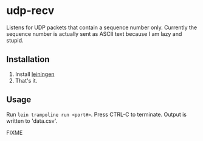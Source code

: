 # udp-recv

Listens for UDP packets that contain a sequence number only. Currently the sequence number is actually sent as ASCII text because I am lazy and stupid.

## Installation

1. Install [leiningen](https://github.com/technomancy/leiningen)
2. That's it.

## Usage

Run `lein trampoline run <port#>`. Press CTRL-C to terminate. Output is written to 'data.csv'.

FIXME
